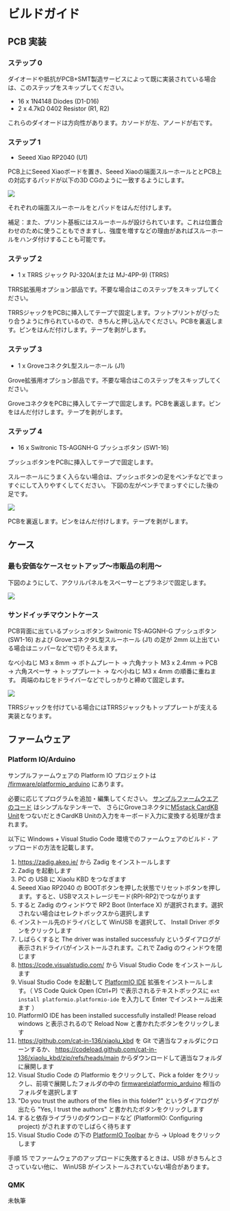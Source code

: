 ビルドガイド
============

## PCB 実装

### ステップ 0

ダイオードや抵抗がPCB+SMT製造サービスによって既に実装されている場合は、このステップをスキップしてください。

* 16 x 1N4148 Diodes (D1-D16)
* 2 x 4.7kΩ 0402 Resistor (R1, R2)

これらのダイオードは方向性があります。カソードが左、アノードが右です。

### ステップ 1

* Seeed Xiao RP2040 (U1)

PCB上にSeeed Xiaoボードを置き、Seeed Xiaoの端面スルーホールととPCB上の対応するパッドが以下の3D CGのように一致するようにします。

![](building_instruction_step01.jpg)

それぞれの端面スルーホールをとパッドをはんだ付けします。

補足：また、プリント基板にはスルーホールが設けられています。これは位置合わせのために使うこともできますし、強度を増すなどの理由があればスルーホールをハンダ付けすることも可能です。

### ステップ 2

* 1 x TRRS ジャック PJ-320A(または MJ-4PP-9) (TRRS)

TRRS拡張用オプション部品です。不要な場合はこのステップをスキップしてください。

TRRSジャックをPCBに挿入してテープで固定します。フットプリントがぴったり合うように作られているので、きちんと押し込んでください。PCBを裏返します。ピンをはんだ付けします。テープを剥がします。

### ステップ 3

* 1 x GroveコネクタL型スルーホール (J1)

Grove拡張用オプション部品です。不要な場合はこのステップをスキップしてください。

GroveコネクタをPCBに挿入してテープで固定します。PCBを裏返します。ピンをはんだ付けします。テープを剥がします。

### ステップ 4

* 16 x Switronic TS-AGGNH-G プッシュボタン (SW1-16)

プッシュボタンをPCBに挿入してテープで固定します。

スルーホールにうまく入らない場合は、プッシュボタンの足をペンチなどでまっすぐにして入りやすくしてください。
下図の左がペンチでまっすぐにした後の足です。

![](building_instruction_step04.jpg)

PCBを裏返します。ピンをはんだ付けします。テープを剥がします。

## ケース

### 最も安価なケースセットアップ〜市販品の利用〜

下図のようにして、アクリルパネルをスペーサーとプラネジで固定します。

![](building_instruction_case_cheapest.jpg)

### サンドイッチマウントケース

PCB背面に出ているプッシュボタン Switronic TS-AGGNH-G プッシュボタン (SW1-16) および GroveコネクタL型スルーホール (J1) の足が 2mm 以上出ている場合はニッパーなどで切りそろえます。

なべ小ねじ M3 x 8mm → ボトムプレート → 六角ナット M3 x 2.4mm → PCB → 六角スペーサ → トッププレート → なべ小ねじ M3 x 4mm の順番に重ねます。
両端のねじをドライバーなどでしっかりと締めて固定します。

![](building_instruction_case_sandwitch.jpg)

TRRSジャックを付けている場合にはTRRSジャックもトッププレートが支える実装となります。

## ファームウェア

### Platform IO/Arduino

サンプルファームウェアの Platform IO プロジェクトは [/firmware/platformio_arduino](../firmware/platformio_arduino) にあります。

必要に応じてプログラムを追加・編集してください。
[サンプルファームウエアのコード](../firmware/platformio_arduino/src/main.c) はシンプルなテンキーで、
さらにGroveコネクタに[M5stack CardKB Unit](https://docs.m5stack.com/en/unit/cardkb_1.1)をつないだときCardKB Unitの入力をキーボード入力に変換する処理が含まれます。

以下に Windows + Visual Studio Code 環境でのファームウェアのビルド・アップロードの方法を記載します。

1. <https://zadig.akeo.ie/> から Zadig をインストールします
2. Zadig を起動します
3. PC の USB に Xiaolu KBD をつなぎます
4. Seeed Xiao RP2040 の BOOTボタンを押した状態でリセットボタンを押します。すると、USBマスストレージモード(RPI-RP2)でつながります
5. すると Zadig のウィンドウで RP2 Boot (Interface X) が選択されます。選択されない場合はセレクトボックスから選択します
6. インストール先のドライバとして WinUSB を選択して、 Install Driver ボタンをクリックします
7. しばらくすると The driver was installed successfuly というダイアログが表示されドライバがインストールされます。これで Zadig のウィンドウを閉じます
8. <https://code.visualstudio.com/> から Visual Studio Code をインストールします
9. Visual Studio Code を起動して [PlatformIO IDE](https://marketplace.visualstudio.com/items?itemName=platformio.platformio-ide) 拡張をインストールします。（ VS Code Quick Open (Ctrl+P) で表示されるテキストボックスに `ext install platformio.platformio-ide` を入力して Enter でインストール出来ます ）
10. PlatformIO IDE has been installed successfully installed! Please reload windows と表示されるので Reload Now と書かれたボタンをクリックします
11. <https://github.com/cat-in-136/xiaolu_kbd> を Git で適当なフォルダにクローンするか、 <https://codeload.github.com/cat-in-136/xiaolu_kbd/zip/refs/heads/main> からダウンロードして適当なフォルダに展開します
12. Visual Studio Code の Platformio をクリックして、Pick a folder をクリックし、前項で展開したフォルダの中の [firmware\\platformio_arduino](../firmware/platformio_arduino) 相当のフォルダを選択します
13. "Do you trust the authors of the files in this folder?" というダイアログが出たら "Yes, I trust the authors" と書かれたボタンをクリックします
14. すると依存ライブラリのダウンロードなど (PlatformIO: Configuring project) がされますのでしばらく待ちます
15. Visual Studio Code の下の [PlatformIO Toolbar](https://docs.platformio.org/en/latest/integration/ide/vscode.html#ide-vscode-toolbar) から → Upload をクリックします

手順 15 でファームウェアのアップロードに失敗するときは、USB がきちんとささっていない他に、 WinUSB がインストールされていない場合があります。

### QMK

未執筆
